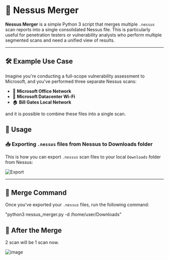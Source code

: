 # 🧪 Nessus Merger

**Nessus Merger** is a simple Python 3 script that merges multiple `.nessus` scan reports into a single consolidated Nessus file. This is particularly useful for penetration testers or vulnerability analysts who perform multiple segmented scans and need a unified view of results.

---

## 🛠 Example Use Case

Imagine you're conducting a full-scope vulnerability assessment to Microsoft, and you've performed three separate Nessus scans:

- 🏢 **Microsoft Office Network**
- 📶 **Microsoft Datacenter Wi-Fi**
- 🏠 **Bill Gates Local Network**

and it is possible to combine these files into a single scan.

## 🚀 Usage

### 📥 Exporting `.nessus` files from Nessus to Downloads folder

This is how you can export `.nessus` scan files to your local `Downloads` folder from Nessus:

![Export](https://github.com/user-attachments/assets/67fdbc51-1ca8-4db8-8884-dec98a1639a7)

---

## 🧩 Merge Command

Once you've exported your `.nessus` files, run the following command:

"python3 nessus_merger.py -d /home/user/Downloads"

## 🧩 After the Merge

2 scan will be 1 scan now.

![image](https://github.com/user-attachments/assets/d87c85f7-2121-4490-b53d-9a9c69f23e74)




